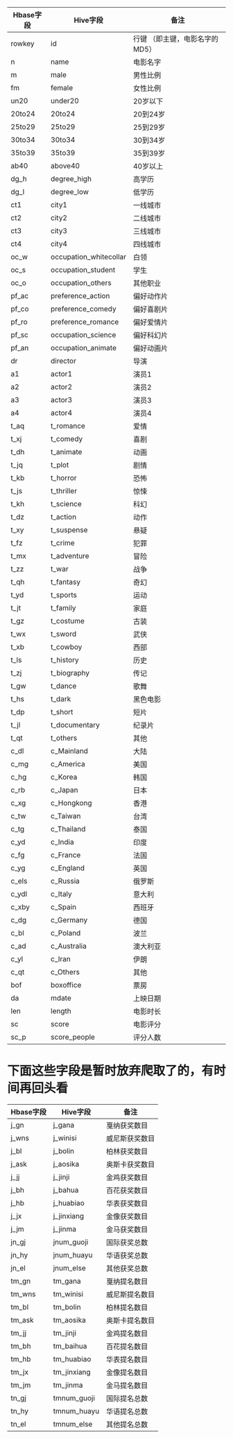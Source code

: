 
| Hbase字段 | Hive字段 | 备注 |
| ---------- | ------- | ----- |
| rowkey | id | 行键 （即主键，电影名字的MD5）
| n | name | 电影名字
| m | male | 男性比例
| fm | female | 女性比例
| un20 | under20 | 20岁以下
| 20to24 | 20to24 | 20到24岁
| 25to29 | 25to29 | 25到29岁
| 30to34 | 30to34 | 30到34岁
| 35to39 | 35to39 | 35到39岁
| ab40 | above40 | 40岁以上
| dg_h | degree_high | 高学历
| dg_l | degree_low | 低学历
| ct1 | city1 | 一线城市
| ct2 | city2 | 二线城市
| ct3 | city3 | 三线城市
| ct4 | city4 | 四线城市
| oc_w | occupation_whitecollar | 白领
| oc_s | occupation_student | 学生
| oc_o | occupation_others | 其他职业
| pf_ac | preference_action | 偏好动作片
| pf_co | preference_comedy | 偏好喜剧片
| pf_ro | preference_romance | 偏好爱情片
| pf_sc | occupation_science | 偏好科幻片
| pf_an | occupation_animate | 偏好动画片
| dr | director | 导演
| a1 | actor1 | 演员1
| a2 | actor2 | 演员2
| a3 | actor3 | 演员3
| a4 | actor4 | 演员4
| t_aq | t_romance | 爱情
| t_xj | t_comedy | 喜剧
| t_dh | t_animate | 动画
| t_jq | t_plot | 剧情
| t_kb | t_horror | 恐怖
| t_js | t_thriller | 惊悚
| t_kh | t_science | 科幻
| t_dz | t_action | 动作
| t_xy | t_suspense | 悬疑
| t_fz | t_crime | 犯罪
| t_mx | t_adventure | 冒险
| t_zz | t_war | 战争
| t_qh | t_fantasy | 奇幻
| t_yd | t_sports | 运动
| t_jt | t_family | 家庭
| t_gz | t_costume | 古装
| t_wx | t_sword | 武侠
| t_xb | t_cowboy | 西部
| t_ls | t_history | 历史
| t_zj | t_biography | 传记
| t_gw | t_dance | 歌舞
| t_hs | t_dark | 黑色电影
| t_dp | t_short | 短片
| t_jl | t_documentary | 纪录片
| t_qt | t_others | 其他
| c_dl | c_Mainland | 大陆
| c_mg | c_America | 美国
| c_hg | c_Korea | 韩国
| c_rb | c_Japan | 日本
| c_xg | c_Hongkong | 香港
| c_tw | c_Taiwan | 台湾
| c_tg | c_Thailand | 泰国
| c_yd | c_India | 印度
| c_fg | c_France | 法国
| c_yg | c_England | 英国
| c_els | c_Russia | 俄罗斯
| c_ydl | c_Italy | 意大利
| c_xby | c_Spain | 西班牙
| c_dg | c_Germany | 德国
| c_bl | c_Poland | 波兰
| c_ad | c_Australia | 澳大利亚
| c_yl | c_Iran | 伊朗
| c_qt | c_Others | 其他
| bof | boxoffice | 票房
| da | mdate | 上映日期
| len | length | 电影时长
| sc | score | 电影评分
| sc_p | score_people | 评分人数


# 下面这些字段是暂时放弃爬取了的，有时间再回头看

| Hbase字段 | Hive字段 | 备注 |
| ---------- | ------- | ----- |
| j_gn  |j_gana	|戛纳获奖数目
| j_wns | j_winisi	|威尼斯获奖数目
| j_bl	|j_bolin	|柏林获奖数目
| j_ask	|j_aosika	|奥斯卡获奖数目
| j_jj	|j_jinji	|金鸡获奖数目
| j_bh	|j_bahua	|百花获奖数目
| j_hb	|j_huabiao	|华表获奖数目
| j_jx	|j_jinxiang	|金像获奖数目
| j_jm	|j_jinma	|金马获奖数目
| jn_gj	|jnum_guoji	|国际获奖总数
| jn_hy	|jnum_huayu	|华语获奖总数
| jn_el	|jnum_else	|其他获奖总数		
| tm_gn |tm_gana	|戛纳提名数目
| tm_wns |tm_winisi	|威尼斯提名数目
| tm_bl	|tm_bolin	|柏林提名数目
| tm_ask |tm_aosika	|奥斯卡提名数目
| tm_jj	|tm_jinji	|金鸡提名数目
| tm_bh	|tm_baihua	|百花提名数目
| tm_hb	|tm_huabiao	|华表提名数目
| tm_jx	|tm_jinxiang	|金像提名数目
| tm_jm	|tm_jinma	|金马提名数目
| tn_gj	|tmnum_guoji	|国际提名总数
| tn_hy	|tmnum_huayu	|华语提名总数
| tn_el	|tmnum_else	|其他提名总数